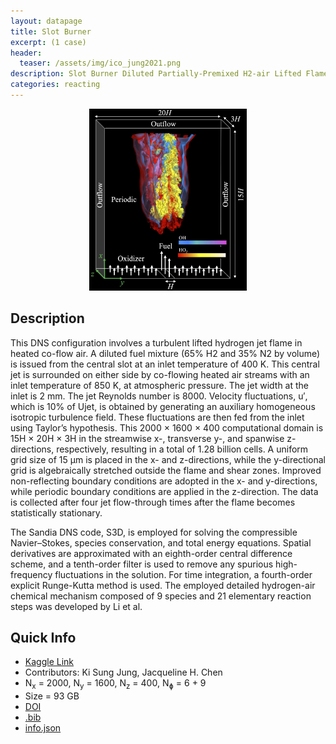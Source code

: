 ```yaml
---
layout: datapage 
title: Slot Burner
excerpt: (1 case)
header:
  teaser: /assets/img/ico_jung2021.png
description: Slot Burner Diluted Partially-Premixed H2-air Lifted Flame DNS
categories: reacting
---
```


<div style="text-align: center;">
    <img src="./assets/img/jung2021.png" alt="Image 1" style="max-width: 50%;">
</div>

## Description

This DNS configuration involves a turbulent lifted hydrogen jet flame in heated co-flow air. A diluted fuel mixture (65% H2 and 35% N2 by volume) is issued from the central slot at an inlet temperature of 400 K. This central jet is surrounded on either side by co-flowing heated air streams with an inlet temperature of 850 K, at atmospheric pressure. The jet width at the inlet is 2 mm. The jet Reynolds number is 8000. Velocity fluctuations, u′, which is 10% of Ujet, is obtained by generating an auxiliary homogeneous isotropic turbulence field. These fluctuations are then fed from the inlet using Taylor’s hypothesis. This 2000 × 1600 × 400 computational domain is 15H × 20H × 3H in the streamwise x-, transverse y-, and spanwise z- directions, respectively, resulting in a total of 1.28 billion cells. A uniform grid size of 15 μm is placed in the x- and z-directions, while the y-directional grid is algebraically stretched outside the flame and shear zones. Improved non-reflecting boundary conditions are adopted in the x- and y-directions, while periodic boundary conditions are applied in the z-direction. The data is collected after four jet flow-through times after the flame becomes statistically stationary.

The Sandia DNS code, S3D, is employed for solving the compressible Navier–Stokes, species conservation, and total energy equations. Spatial derivatives are approximated with an eighth-order central difference scheme, and a tenth-order filter is used to remove any spurious high-frequency fluctuations in the solution. For time integration, a fourth-order explicit Runge-Kutta method is used. The employed detailed hydrogen-air chemical mechanism composed of 9 species and 21 elementary reaction steps was developed by Li et al.

## Quick Info
* <a href="https://www.kaggle.com/datasets/waitongchung/full-lifted-flame-dns-li">Kaggle Link</a><BR>
* Contributors: Ki Sung Jung,  Jacqueline H. Chen
* N<sub>x</sub> = 2000, N<sub>y</sub> = 1600, N<sub>z</sub> = 400, N<sub>&#632;</sub> = 6 + 9  <BR>
* Size = 93 GB 
* <a href="https://doi.org/10.1016/j.combustflame.2021.111758">DOI</a><BR>
* <a href="./assets/bib/jung2021.bib">.bib</a><BR>
* <a href="./assets/json/jung2021_full_info.json">info.json</a>
